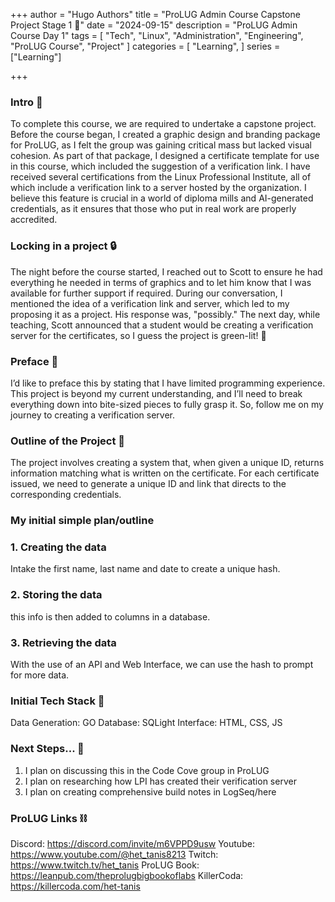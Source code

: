 +++
author = "Hugo Authors"
title = "ProLUG Admin Course Capstone Project Stage 1 🐧"
date = "2024-09-15"
description = "ProLUG Admin Course Day 1"
tags = [
  "Tech", "Linux", "Administration", "Engineering", "ProLUG Course", "Project"
]
categories = [
    "Learning",
]
series = ["Learning"]

+++

<!--more-->

### Intro 👋

To complete this course, we are required to undertake a capstone project. Before the course began, I created a graphic design and branding package for ProLUG, as I felt the group was gaining critical mass but lacked visual cohesion. As part of that package, I designed a certificate template for use in this course, which included the suggestion of a verification link. I have received several certifications from the Linux Professional Institute, all of which include a verification link to a server hosted by the organization. I believe this feature is crucial in a world of diploma mills and AI-generated credentials, as it ensures that those who put in real work are properly accredited.

### Locking in a project 🔒

The night before the course started, I reached out to Scott to ensure he had everything he needed in terms of graphics and to let him know that I was available for further support if required. During our conversation, I mentioned the idea of a verification link and server, which led to my proposing it as a project. His response was, "possibly." The next day, while teaching, Scott announced that a student would be creating a verification server for the certificates, so I guess the project is green-lit! 🤣

### Preface 🤨

I’d like to preface this by stating that I have limited programming experience. This project is beyond my current understanding, and I’ll need to break everything down into bite-sized pieces to fully grasp it. So, follow me on my journey to creating a verification server.

### Outline of the Project 🧭

The project involves creating a system that, when given a unique ID, returns information matching what is written on the certificate. For each certificate issued, we need to generate a unique ID and link that directs to the corresponding credentials.

### My initial simple plan/outline 

### 1. Creating the data

Intake the first name, last name and date to create a unique hash. 

### 2. Storing the data

this info is then added to columns in a database.

### 3. Retrieving the data

With the use of an API and Web Interface, we can use the hash to prompt for more data.

### Initial Tech Stack 🤔

Data Generation: GO
Database: SQLight
Interface: HTML, CSS, JS

### Next Steps... 🥾

1. I plan on discussing this in the Code Cove group in ProLUG
2. I plan on researching how LPI has created their verification server
3. I plan on creating comprehensive build notes in LogSeq/here

### ProLUG Links ⛓️

Discord: https://discord.com/invite/m6VPPD9usw
Youtube: https://www.youtube.com/@het_tanis8213
Twitch: https://www.twitch.tv/het_tanis
ProLUG Book: https://leanpub.com/theprolugbigbookoflabs
KillerCoda: https://killercoda.com/het-tanis